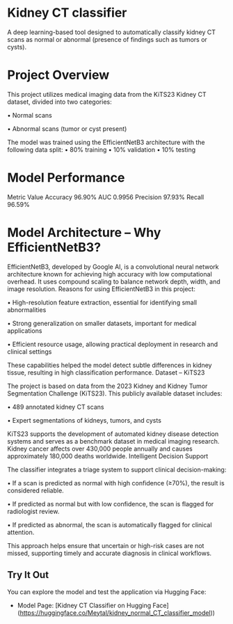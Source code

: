 # Kidney CT classifier

A deep learning-based tool designed to automatically classify kidney CT scans as normal or abnormal (presence of findings such as tumors or cysts).

# Project Overview
This project utilizes medical imaging data from the KiTS23 Kidney CT dataset, divided into two categories:

•	Normal scans

•	Abnormal scans (tumor or cyst present)

The model was trained using the EfficientNetB3 architecture with the following data split:
•	80% training
•	10% validation
•	10% testing

# Model Performance
Metric	Value
Accuracy	96.90%
AUC	0.9956
Precision	97.93%
Recall	96.59%

# Model Architecture – Why EfficientNetB3?
EfficientNetB3, developed by Google AI, is a convolutional neural network architecture known for achieving high accuracy with low computational overhead. It uses compound scaling to balance network depth, width, and image resolution.
Reasons for using EfficientNetB3 in this project:

•	High-resolution feature extraction, essential for identifying small abnormalities

•	Strong generalization on smaller datasets, important for medical applications

•	Efficient resource usage, allowing practical deployment in research and clinical settings

These capabilities helped the model detect subtle differences in kidney tissue, resulting in high classification performance.
Dataset – KiTS23

The project is based on data from the 2023 Kidney and Kidney Tumor Segmentation Challenge (KiTS23). This publicly available dataset includes:

•	489 annotated kidney CT scans

•	Expert segmentations of kidneys, tumors, and cysts

KiTS23 supports the development of automated kidney disease detection systems and serves as a benchmark dataset in medical imaging research. Kidney cancer affects over 430,000 people annually and causes approximately 180,000 deaths worldwide.
Intelligent Decision Support

The classifier integrates a triage system to support clinical decision-making:

•	If a scan is predicted as normal with high confidence (≥70%), the result is considered reliable.

•	If predicted as normal but with low confidence, the scan is flagged for radiologist review.

•	If predicted as abnormal, the scan is automatically flagged for clinical attention.

This approach helps ensure that uncertain or high-risk cases are not missed, supporting timely and accurate diagnosis in clinical workflows.

## Try It Out

You can explore the model and test the application via Hugging Face:

- Model Page: [Kidney CT Classifier on Hugging Face] (https://huggingface.co/Meytal/kidney_normal_CT_classifier_model))  


